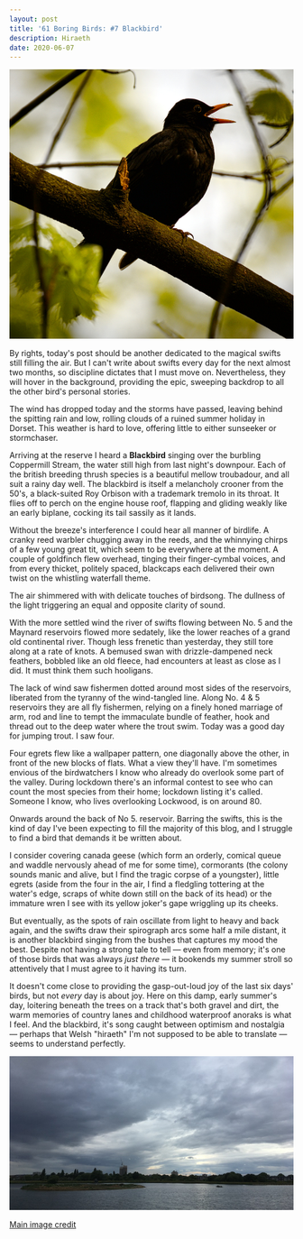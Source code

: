 ```yaml
---
layout: post
title: '61 Boring Birds: #7 Blackbird'
description: Hiraeth
date: 2020-06-07
---
```

![image](/assets/img/blackbird.jpg)

By rights, today's post should be another dedicated to the magical swifts still filling the air. But I can't write about swifts every day for the next almost two months, so discipline dictates that I must move on. Nevertheless, they will hover in the background, providing the epic, sweeping backdrop to all the other bird's personal stories. 

The wind has dropped today and the storms have passed, leaving behind the spitting rain and low, rolling clouds of a ruined summer holiday in Dorset. This weather is hard to love, offering little to either sunseeker or stormchaser. 

Arriving at the reserve I heard a **Blackbird** singing over the burbling Coppermill Stream, the water still high from last night's downpour. Each of the british breeding thrush species is a beautiful mellow troubadour, and all suit a rainy day well. The blackbird is itself a melancholy crooner from the 50's, a black-suited Roy Orbison with a trademark tremolo in its throat. It flies off to perch on the engine house roof, flapping and gliding weakly like an early biplane, cocking its tail sassily as it lands.

Without the breeze's interference I could hear all manner of birdlife. A cranky reed warbler chugging away in the reeds, and the whinnying chirps of a few young great tit, which seem to be everywhere at the moment. A couple of goldfinch flew overhead, tinging their finger-cymbal voices, and from every thicket, politely spaced, blackcaps each delivered their own twist on the whistling waterfall theme. 

The air shimmered with with delicate touches of birdsong. The dullness of the light triggering an equal and opposite clarity of sound.

With the more settled wind the river of swifts flowing between No. 5 and the Maynard reservoirs flowed more sedately, like the lower reaches of a grand old continental river. Though less frenetic than yesterday, they still tore along at a rate of knots. A bemused swan with drizzle-dampened neck feathers, bobbled like an old fleece, had encounters at least as close as I did. It must think them such hooligans.

The lack of wind saw fishermen dotted around most sides of the reservoirs, liberated from the tyranny of the wind-tangled line. Along No. 4 & 5 reservoirs they are all fly fishermen, relying on a finely honed marriage of arm, rod and line to tempt the immaculate bundle of feather, hook and thread out to the deep water where the trout swim. Today was a good day for jumping trout. I saw four. 

Four egrets flew like a wallpaper pattern, one diagonally above the other, in front of the new blocks of flats. What a view they'll have. I'm sometimes envious of the birdwatchers I know who already do overlook some part of the valley. During lockdown there's an informal contest to see who can count the most species from their home; lockdown listing it's called. Someone I know, who lives overlooking Lockwood, is on around 80.

Onwards around the back of No 5. reservoir. Barring the swifts, this is the kind of day I've been expecting to fill the majority of this blog, and I struggle to find a bird that demands it be written about.

I consider covering canada geese (which form an orderly, comical queue and waddle nervously ahead of me for some time), cormorants (the colony sounds manic and alive, but I find the tragic corpse of a youngster), little egrets (aside from the four in the air, I find a fledgling tottering at the water's edge, scraps of white down still on the back of its head) or the immature wren I see with its yellow joker's gape wriggling up its cheeks.

But eventually, as the spots of rain oscillate from light to heavy and back again, and the swifts draw their spirograph arcs some half a mile distant, it is another blackbird singing from the bushes that captures my mood the best. Despite not having a strong tale to tell &mdash; even from memory; it's one of those birds that was always _just there_ &mdash; it bookends my summer stroll so attentively that I must agree to it having its turn.

It doesn't come close to providing the gasp-out-loud joy of the last six days' birds, but not _every_ day is about joy. Here on this damp, early summer's day, loitering beneath the trees on a track that's both gravel and dirt, the warm memories of country lanes and childhood waterproof anoraks is what I feel. And the blackbird, it's song caught between optimism and nostalgia &mdash; perhaps that Welsh "hiraeth" I'm not supposed to be able to translate &mdash; seems to understand perfectly.

![image](/assets/img/east-warwick-7-6.jpg)

[Main image credit](https://commons.wikimedia.org/wiki/File:Blackbird_singing_(16662157623).jpg)
